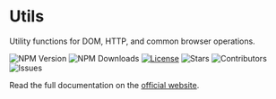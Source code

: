 # Utils

Utility functions for DOM, HTTP, and common browser operations.

![NPM Version](https://img.shields.io/npm/v/@v-termeh/validator)
![NPM Downloads](https://img.shields.io/npm/dw/@v-termeh/validator)
[![License](https://img.shields.io/github/license/v-termeh/validator)](https://github.com/v-termeh/validator/blob/master/LICENSE)
![Stars](https://img.shields.io/github/stars/v-termeh/validator?style=social)
![Contributors](https://img.shields.io/github/contributors/v-termeh/validator)
![Issues](https://img.shields.io/github/issues/v-termeh/validator)

Read the full documentation on the [official website](https://v-termeh.ekramy.ir).
